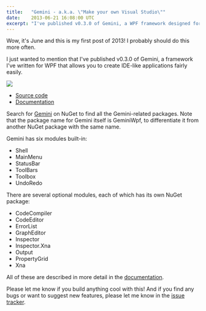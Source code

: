 ```yaml
---
title:   "Gemini - a.k.a. \"Make your own Visual Studio\""
date:    2013-06-21 16:08:00 UTC
excerpt: "I've published v0.3.0 of Gemini, a WPF framework designed for building IDE-like applications."
---
```


Wow, it's June and this is my first post of 2013! I probably should do this more often.

I just wanted to mention that I've published v0.3.0 of Gemini, a framework I've written for WPF that allows you to create IDE-like applications fairly easily.

![](/assets/520e19aef51f2777790000c5/standard/gemini-everything.png)

* [Source code](https://github.com/tgjones/gemini)
* [Documentation](http://documentup.com/tgjones/gemini)

Search for [Gemini](http://nuget.org/packages?q=Gemini) on NuGet to find all the Gemini-related packages. Note that the package name for Gemini itself is GeminiWpf, to differentiate it from another NuGet package with the same name.

Gemini has six modules built-in:

* Shell
* MainMenu
* StatusBar
* ToolBars
* Toolbox
* UndoRedo

There are several optional modules, each of which has its own NuGet package:

* CodeCompiler
* CodeEditor
* ErrorList
* GraphEditor
* Inspector
* Inspector.Xna
* Output
* PropertyGrid
* Xna

All of these are described in more detail in the [documentation](http://documentup.com/tgjones/gemini).

Please let me know if you build anything cool with this! And if you find any bugs or want to suggest new features, please let me know in the [issue tracker](https://github.com/tgjones/gemini/issues).